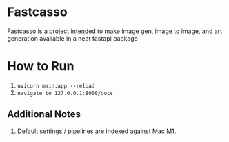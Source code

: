 # Fastcasso
Fastcasso is a project intended to make image gen, image to image, and art generation available in a neat fastapi package
# How to Run

1. `uvicorn main:app --reload`
2. `navigate to 127.0.0.1:8000/docs`

## Additional Notes

1. Default settings / pipelines are indexed against Mac M1.
